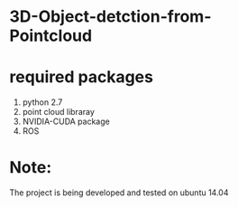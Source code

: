 # 3D-Object-detction-from-Pointcloud

# required packages
1. python 2.7
2. point cloud libraray
3. NVIDIA-CUDA package
4. ROS

# Note:
The project is being developed and tested on ubuntu 14.04
